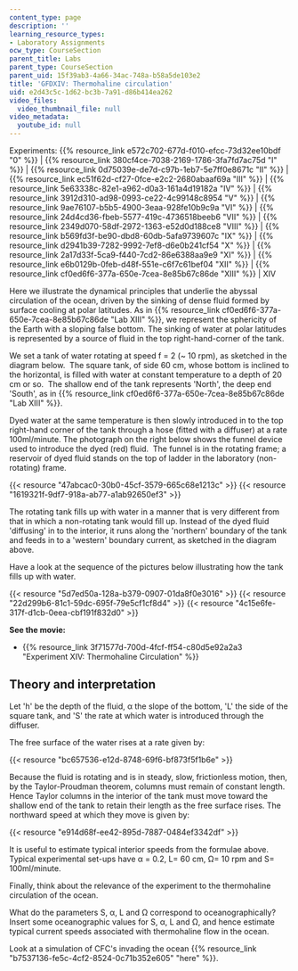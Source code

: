 ```yaml
---
content_type: page
description: ''
learning_resource_types:
- Laboratory Assignments
ocw_type: CourseSection
parent_title: Labs
parent_type: CourseSection
parent_uid: 15f39ab3-4a66-34ac-748a-b58a5de103e2
title: 'GFDXIV: Thermohaline circulation'
uid: e2d43c5c-1d62-bc3b-7a91-d86b414ea262
video_files:
  video_thumbnail_file: null
video_metadata:
  youtube_id: null
---
```


Experiments: {{% resource_link e572c702-677d-f010-efcc-73d32ee10bdf "0" %}} | {{% resource_link 380cf4ce-7038-2169-1786-3fa7fd7ac75d "I" %}} | {{% resource_link 0d75039e-de7d-c97b-1eb7-5e7ff0e8671c "II" %}} | {{% resource_link ec51f62d-cf27-0fce-e2c2-2680abaaf69a "III" %}} | {{% resource_link 5e63338c-82e1-a962-d0a3-161a4d19182a "IV" %}} | {{% resource_link 3912d310-ad98-0993-ce22-4c99148c8954 "V" %}} | {{% resource_link 9ae76107-b5b5-4900-3eaa-928fe10b9c9a "VI" %}} | {{% resource_link 24d4cd36-fbeb-5577-419c-4736518beeb6 "VII" %}} | {{% resource_link 2349d070-58df-2972-1363-e52d0d188ce8 "VIII" %}} | {{% resource_link b569fd3f-be90-dbd8-60db-5afa9739607c "IX" %}} | {{% resource_link d2941b39-7282-9992-7ef8-d6e0b241cf54 "X" %}} | {{% resource_link 2a17d33f-5ca9-f440-7cd2-86e6388aa9e9 "XI" %}} | {{% resource_link e6b0129b-0feb-d48f-551e-c6f7c61bef04 "XII" %}} | {{% resource_link cf0ed6f6-377a-650e-7cea-8e85b67c86de "XIII" %}} | XIV

Here we illustrate the dynamical principles that underlie the abyssal circulation of the ocean, driven by the sinking of dense fluid formed by surface cooling at polar latitudes. As in {{% resource_link cf0ed6f6-377a-650e-7cea-8e85b67c86de "Lab XIII" %}}, we represent the sphericity of the Earth with a sloping false bottom. The sinking of water at polar latitudes is represented by a source of fluid in the top right-hand-corner of the tank.

We set a tank of water rotating at speed f = 2 (~ 10 rpm), as sketched in the diagram below.  The square tank, of side 60 cm, whose bottom is inclined to the horizontal, is filled with water at constant temperature to a depth of 20 cm or so.  The shallow end of the tank represents 'North', the deep end 'South', as in {{% resource_link cf0ed6f6-377a-650e-7cea-8e85b67c86de "Lab XIII" %}}.

Dyed water at the same temperature is then slowly introduced in to the top right-hand corner of the tank through a hose (fitted with a diffuser) at a rate 100ml/minute. The photograph on the right below shows the funnel device used to introduce the dyed (red) fluid.  The funnel is in the rotating frame; a reservoir of dyed fluid stands on the top of ladder in the laboratory (non-rotating) frame.

{{< resource "47abcac0-30b0-45cf-3579-665c68e1213c" >}} {{< resource "1619321f-9df7-918a-ab77-a1ab92650ef3" >}}

The rotating tank fills up with water in a manner that is very different from that in which a non-rotating tank would fill up. Instead of the dyed fluid 'diffusing' in to the interior, it runs along the 'northern' boundary of the tank and feeds in to a 'western' boundary current, as sketched in the diagram above.

Have a look at the sequence of the pictures below illustrating how the tank fills up with water.

{{< resource "5d7ed50a-128a-b379-0907-01da8f0e3016" >}} {{< resource "22d299b6-81c1-59dc-695f-79e5cf1cf8d4" >}} {{< resource "4c15e6fe-317f-d1cb-0eea-cbf191f832d0" >}}

**See the movie:**

*   {{% resource_link 3f71577d-700d-4fcf-ff54-c80d5e92a2a3 "Experiment XIV: Thermohaline Circulation" %}}

Theory and interpretation
-------------------------

Let 'h' be the depth of the fluid, α the slope of the bottom, 'L' the side of the square tank, and 'S' the rate at which water is introduced through the diffuser.

The free surface of the water rises at a rate given by:

{{< resource "bc657536-e12d-8748-69f6-bf873f5f1b6e" >}}

Because the fluid is rotating and is in steady, slow, frictionless motion, then, by the Taylor-Proudman theorem, columns must remain of constant length.  Hence Taylor columns in the interior of the tank must move toward the shallow end of the tank to retain their length as the free surface rises. The northward speed at which they move is given by:

{{< resource "e914d68f-ee42-895d-7887-0484ef3342df" >}}

It is useful to estimate typical interior speeds from the formulae above.  Typical experimental set-ups have α = 0.2, L= 60 cm, Ω= 10 rpm and S= 100ml/minute.

Finally, think about the relevance of the experiment to the thermohaline circulation of the ocean. 

What do the parameters S, α, L and Ω correspond to oceanographically?  Insert some oceanographic values for S, α, L and Ω, and hence estimate typical current speeds associated with thermohaline flow in the ocean.

Look at a simulation of CFC's invading the ocean {{% resource_link "b7537136-fe5c-4cf2-8524-0c71b352e605" "here" %}}.